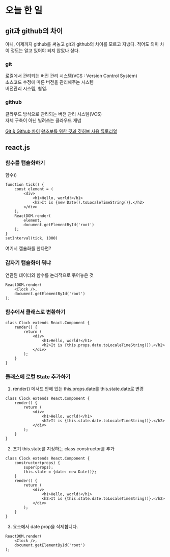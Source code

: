 # 오늘 한 일

## git과 github의 차이
아니, 이제까지 github를 써놓고 git과 github의 차이를 모르고 지냈다. 적어도 의미 차이 정도는 알고 있어야 되지 않았나 싶다. <br/>
### git
로컬에서 관리되는 버전 관리 시스템(VCS : Version Control System)<br/>
소스코드 수정에 따른 버전을 관리해주는 시스템<br/>
버전관리 시스템, 협업. 
### github
클라우드 방식으로 관리되는 버전 관리 시스템(VCS)<br/>
자체 구축이 아닌 빌려쓰는 클라우드 개념
 

[Git & Github 차이](https://codevang.tistory.com/217)
[왕초보를 위한 깃과 깃허브 사용 튜토리얼](https://xiubindev.tistory.com/113)

## react.js
### 함수를 캡슐화하기
함수))
```
function tick() {
    const element = (
        <div>
            <h1>Hello, world!</h1>
            <h2>It is {new Date().toLocaleTimeString()}.</h2>
        </div>
    );
    ReactDOM.render(
        element,
        document.getElementById('root')
    );
}
setInterval(tick, 1000)
```

여기서 캡슐화를 한다면? 
### 갑자기 <underline>캡슐화</underline>이 뭐냐
연관된 데이터와 함수를 논리적으로 묶어놓은 것

```
ReactDOM.render(
    <Clock />,
    document.getElementById('root')
);
```

### 함수에서 클래스로 변환하기
```
class Clock extends React.Component {
    render() {
        return (
            <div>
                <h1>Hello, world!</h1>
                <h2>It is {this.props.date.toLocaleTimeString()}.</h2>
            </div>
        );
    }
}
```

### 클래스에 로컬 State 추가하기
1. render() 메서드 안에 있는 this.props.date를 this.state.date로 변경
```
class Clock extends React.Component {
    render() {
        return (
            <div>
                <h1>Hello, world!</h1>
                <h2>It is {this.state.date.toLocaleTimeString()}.</h2>
            </div>
        );
    }
}
```

2. 초기 this.state를 지정하는 class constructor를 추가
```
class Clock extends React.Component {
    constructor(props) {
        super(props);
        this.state = {date: new Date()};
    }
    render() {
        return (
            <div>
                <h1>Hello, world!</h1>
                <h2>It is {this.state.date.toLocaleTimeString()}.</h2>
            </div>
        );
    }
}
```


3. <Clock />요소에서 date prop을 삭제합니다.
```
ReactDOM.render(
    <Clock />,
    document.getElementById('root')
);
```